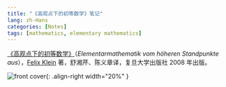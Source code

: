```yaml
---
title: "《高观点下的初等数学》笔记"
lang: zh-Hans
categories: [Notes]
tags: [mathematics, elementary mathematics]
---
```


[《高观点下的初等数学》](https://book.douban.com/subject/3249247/)（*Elementarmathematik vom höheren Standpunkte aus*），[Felix Klein](https://en.wikipedia.org/wiki/Felix_Klein) 著，舒湘芹、陈义章译，复旦大学出版社 2008 年出版。

![front cover](https://img1.doubanio.com/view/subject/s/public/s3455737.jpg){: .align-right width="20%" }
